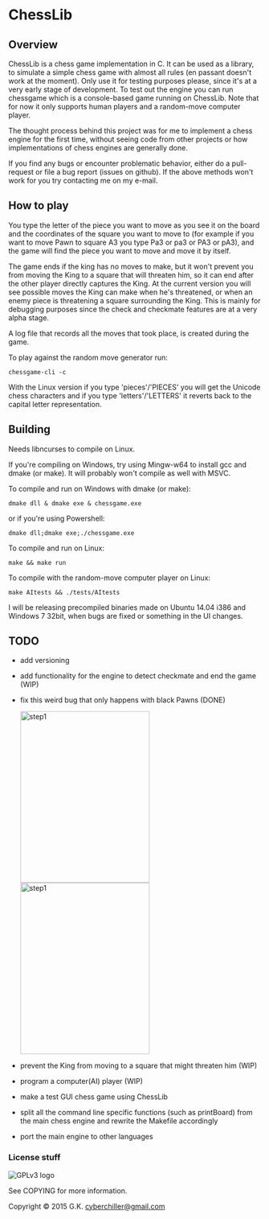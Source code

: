 # ChessLib
## Overview

ChessLib is a chess game implementation in C. It can be used as a library, to simulate a simple chess game with
almost all rules (en passant doesn't work at the moment). Only use it for testing purposes please, since it's at a very 
early stage of development. To test out the engine you can run chessgame which is a console-based game 
running on ChessLib. Note that for now it only supports human players and a random-move computer player.

The thought process behind this project was for me to implement a chess engine for the first time, without seeing
code from other projects or how implementations of chess engines are generally done.

If you find any bugs or encounter problematic behavior, either do a pull-request or file a bug report (issues on github).
If the above methods won't work for you try contacting me on my e-mail.

## How to play

You type the letter of the piece you want to move as you see it on the board and 
the coordinates of the square you want to move to (for example if you want to move Pawn to square 
A3 you type Pa3 or pa3 or PA3 or pA3), and the game will find the piece you want to move
and move it by itself.

The game ends if the king has no moves to make, but it won't prevent you from moving the King to
a square that will threaten him, so it can end after the other player directly captures the King.
At the current version you will see possible moves the King can make when he's threatened, or
when an enemy piece is threatening a square surrounding the King. This is mainly for debugging purposes
since the check and checkmate features are at a very alpha stage.

A log file that records all the moves that took place, is created during the game.

To play against the random move generator run:

    chessgame-cli -c

With the Linux version if you type 'pieces'/'PIECES' you will get the Unicode chess characters 
and if you type 'letters'/'LETTERS' it reverts back to the capital letter representation.

## Building

Needs libncurses to compile on Linux.

If you're compiling on Windows, try using Mingw-w64 to install gcc and dmake (or make). It will probably won't compile as well with MSVC.

To compile and run on Windows with dmake (or make):

    dmake dll & dmake exe & chessgame.exe
    
or if you're using Powershell:

    dmake dll;dmake exe;./chessgame.exe

To compile and run on Linux:

    make && make run
    
To compile with the random-move computer player on Linux:

    make AItests && ./tests/AItests

I will be releasing precompiled binaries made on Ubuntu 14.04 i386 
and Windows 7 32bit, when bugs are fixed or something in the UI changes.

## TODO

* add versioning

* add functionality for the engine to detect checkmate and end the game (WIP)

* fix this weird bug that only happens with black Pawns (DONE)

  <img src="http://i.imgur.com/cVGe6Sd.png" alt="step1" width = "257" height = "341"/> <img src="http://i.imgur.com/mkwlxOY.png" alt="step1" width = "257" height = "341"/>

* prevent the King from moving to a square that might threaten him (WIP)

* program a computer(AI) player (WIP)

* make a test GUI chess game using ChessLib

* split all the command line specific functions (such as printBoard) from the main chess engine and rewrite the Makefile accordingly

* port the main engine to other languages

### License stuff

![GPLv3 logo](http://www.gnu.org/graphics/gplv3-127x51.png)

See COPYING for more information.

Copyright © 2015 G.K. <cyberchiller@gmail.com>
